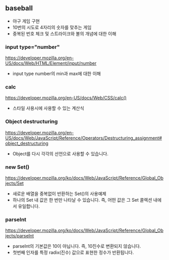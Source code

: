 ## baseball

- 야구 게임 구현
- 10번의 시도로 4자리의 숫자를 맞추는 게임
- 중복된 번호 체크 및 스트라이크와 볼의 개념에 대한 이해

### input type="number"

https://developer.mozilla.org/en-US/docs/Web/HTML/Element/input/number

- input type number의 min과 max에 대한 이해

### calc

https://developer.mozilla.org/en-US/docs/Web/CSS/calc()

- 스타일 사용시에 사용할 수 있는 계산식

### Object destructuring

https://developer.mozilla.org/en-US/docs/Web/JavaScript/Reference/Operators/Destructuring_assignment#object_destructuring

- Object를 다시 각각의 선언으로 사용할 수 있습니다.

### new Set()

https://developer.mozilla.org/ko/docs/Web/JavaScript/Reference/Global_Objects/Set

- 새로운 배열을 중복없이 반환하는 Set()의 사용예제
- 하나의 Set 내 값은 한 번만 나타날 수 있습니다. 즉, 어떤 값은 그 Set 콜렉션 내에서 유일합니다.

### parseInt

https://developer.mozilla.org/ko/docs/Web/JavaScript/Reference/Global_Objects/parseInt

- parseInt의 기본값은 10이 아닙니다. 즉, 10진수로 변환되지 않습니다.
- 첫번째 인자를 특정 radix(진수) 값으로 표현한 정수가 반환됩니다.
